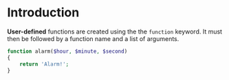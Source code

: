 # Introduction

**User-defined** functions are created using the the `function` keyword. It must then be followed by a function name and a list of arguments.

```php
function alarm($hour, $minute, $second)
{
    return 'Alarm!';
}
```
